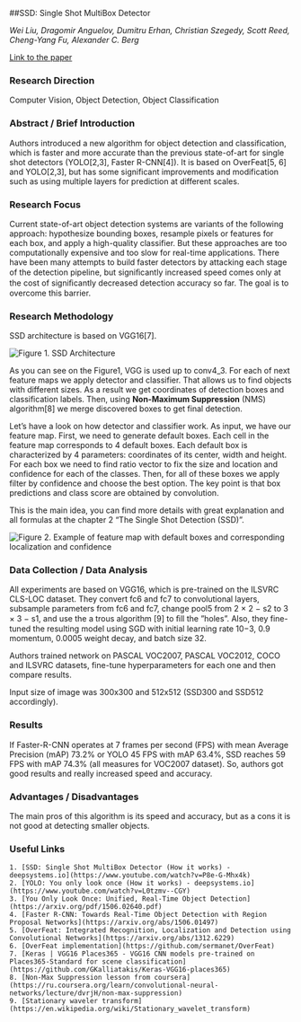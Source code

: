 ##SSD: Single Shot MultiBox Detector 

*Wei Liu, Dragomir Anguelov, Dumitru Erhan, Christian Szegedy, Scott Reed, Cheng-Yang Fu, Alexander C. Berg*

[Link to the paper](https://arxiv.org/abs/1512.02325)

### Research Direction

Computer Vision, Object Detection, Object Classification


### Abstract / Brief Introduction

Authors introduced a new algorithm for object detection and classification, which is faster and more accurate than the previous state-of-art for single shot detectors (YOLO[2,3], Faster R-CNN[4]). It is based on OverFeat[5, 6] and YOLO[2,3], but has some significant improvements and modification such as using multiple layers for prediction at different scales.


### Research Focus

Current state-of-art object detection systems are variants of the following approach: hypothesize bounding boxes, resample pixels or features for each box, and apply a high-quality classifier. But these approaches are too computationally expensive and too slow for real-time applications. There have been many attempts to build faster detectors by attacking each stage of the detection pipeline, but signiﬁcantly increased speed comes only at the cost of signiﬁcantly decreased detection accuracy so far. The goal is to overcome this barrier.


### Research Methodology

SSD architecture is based on VGG16[7].

![Figure 1. SSD Architecture](https://github.com/wildOsprey/papers_notes/blob/master/images/ssd/ssd_architecture.png)


As you can see on the Figure1, VGG is used up to conv4_3. For each of next feature maps we apply detector and classifier. That allows us to find objects with different sizes. As a result we get coordinates of detection boxes and classification labels. Then, using **Non-Maximum Suppression** (NMS) algorithm[8] we merge discovered boxes to get final detection.

Let’s have a look on how detector and classifier work. As input, we have our feature map. First, we need to generate default boxes. Each cell in the feature map corresponds to 4 default boxes. Each default box is characterized by 4 parameters: coordinates of its center, width and height. For each box we need to find ratio vector to fix the size and location and confidence for each of the classes. Then, for all of these boxes we apply filter by confidence and choose the best option. The key point is that box predictions and class score are obtained by convolution.

This is the main idea, you can find more details with great explanation and all formulas at the chapter 2 “The Single Shot Detection (SSD)”.

![Figure 2. Example of feature map with default boxes and corresponding localization and confidence](https://github.com/wildOsprey/papers_notes/blob/master/images/ssd/ssd_features_ex.png)


### Data Collection / Data Analysis

All experiments are based on VGG16, which is pre-trained on the ILSVRC CLS-LOC dataset. They convert fc6  and fc7 to convolutional layers, subsample parameters from fc6 and fc7, change pool5  from 2 × 2 − s2 to 3 × 3 − s1, and use the a trous algorithm [9] to ﬁll the ”holes”. Also, they fine-tuned the resulting model using SGD with initial learning rate 10−3, 0.9 momentum, 0.0005 weight decay, and batch size 32.

Authors trained network on PASCAL VOC2007, PASCAL VOC2012, COCO and ILSVRC datasets, fine-tune hyperparameters for each one and then compare results.

Input size of image was 300x300 and 512x512 (SSD300 and SSD512 accordingly).



### Results

If Faster-R-CNN operates at 7 frames per second (FPS) with mean Average Precision (mAP) 73.2% or YOLO 45 FPS with mAP 63.4%, SSD reaches 59 FPS with mAP 74.3% (all measures for VOC2007 dataset). So, authors got good results and really increased speed and accuracy.


### Advantages / Disadvantages

The main pros of this algorithm is its speed and accuracy, but as a cons it is not good at detecting smaller objects.


### Useful Links

    1. [SSD: Single Shot MultiBox Detector (How it works) - deepsystems.io](https://www.youtube.com/watch?v=P8e-G-Mhx4k)
    2. [YOLO: You only look once (How it works) - deepsystems.io](https://www.youtube.com/watch?v=L0tzmv--CGY)
    3. [You Only Look Once: Unified, Real-Time Object Detection](https://arxiv.org/pdf/1506.02640.pdf)
    4. [Faster R-CNN: Towards Real-Time Object Detection with Region Proposal Networks](https://arxiv.org/abs/1506.01497)
    5. [OverFeat: Integrated Recognition, Localization and Detection using Convolutional Networks](https://arxiv.org/abs/1312.6229)
    6. [OverFeat implementation](https://github.com/sermanet/OverFeat)
    7. [Keras | VGG16 Places365 - VGG16 CNN models pre-trained on Places365-Standard for scene classification](https://github.com/GKalliatakis/Keras-VGG16-places365)
    8. [Non-Max Suppression lesson from coursera](https://ru.coursera.org/learn/convolutional-neural-networks/lecture/dvrjH/non-max-suppression)
    9. [Stationary waveler transform](https://en.wikipedia.org/wiki/Stationary_wavelet_transform)



